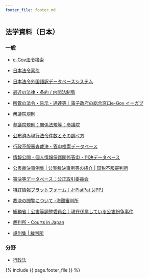 ```yaml
---
footer_file: footer.md
---
```



## 法学資料（日本）

### 一般


- [e-Gov法令検索](https://elaws.e-gov.go.jp/search/elawsSearch/elaws_search/lsg0100/)
- [日本法令索引](https://hourei.ndl.go.jp/#/)
- [日本法令外国語訳データベースシステム](http://www.japaneselawtranslation.go.jp/?re=01)
- [最近の法律・条約 / 内閣法制局](https://www.clb.go.jp/contents/)
- [所管の法令・告示・通達等｜電子政府の総合窓口e-Gov イーガブ](https://www.e-gov.go.jp/law/ordinance.html)


- [衆議院規則](http://www.shugiin.go.jp/internet/itdb_annai.nsf/html/statics/shiryo/dl-rules.htm)
- [参議院規則：関係法規等：参議院](https://www.sangiin.go.jp/japanese/aramashi/houki/kisoku.html)


- [公布済み現行法令件数とその調べ方](general/primary-and-secondary-legislation)


- [行政不服審査裁決・答申検索データベース](http://fufukudb.search.soumu.go.jp/koukai/Main)
- [情報公開・個人情報保護関係答申・判決データベース](https://koukai-hogo-db.soumu.go.jp/)
- [公表裁決事例集 | 公表裁決事例等の紹介 | 国税不服審判所](https://www.kfs.go.jp/service/)
- [審決等データベース：公正取引委員会](https://www.jftc.go.jp/shinketsu/index.html)
- [特許情報プラットフォーム｜J-PlatPat \[JPP\]](https://www.j-platpat.inpit.go.jp/)
- [裁決の閲覧について -海難審判所](https://www.mlit.go.jp/jmat/saiketsu/saiketsu.htm)
- [総務省｜公害等調整委員会｜現在係属している公害紛争事件](https://www.soumu.go.jp/kouchoi/activity/main.html)


- [裁判所 - Courts in Japan](https://www.courts.go.jp/index.html)
- [規則集 | 裁判所](https://www.courts.go.jp/toukei_siryou/kisokusyu/index.html)


### 分野

- [行政法](administrative-law)


{% include {{ page.footer_file }}  %}
